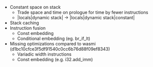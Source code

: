 - Constant space on stack
  - Trade space and time on prologue for time by fewer instructions
  - |locals|dynamic stack| -> |locals|dynamic stack|constant|
- Stack caching
- Instruction fusion
  - Const embedding
  - Conditional embedding (eg. br_if_lt)
- Missing optimizations compared to wasmi (d1bc10cfce3f5df91540c0cc6b76d88f09ef8343)
  - Variadic width instructions
  - Const embedding (e.g. i32.add_imm)
